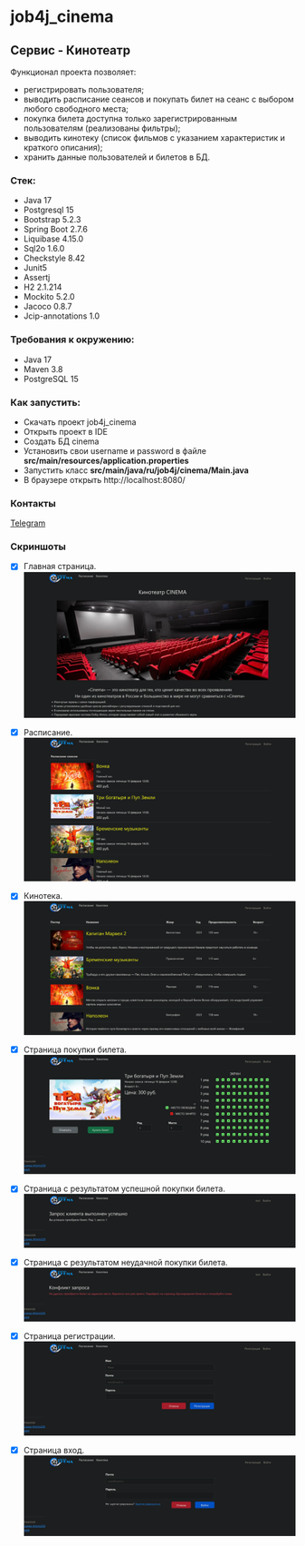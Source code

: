 # job4j_cinema

## Сервис - Кинотеатр

Функционал проекта позволяет:
* регистрировать пользователя;
* выводить расписание сеансов и покупать билет на сеанс с выбором любого свободного места;
* покупка билета доступна только зарегистрированным пользователям (реализованы фильтры);
* выводить кинотеку (список фильмов с указанием характеристик и краткого описания);
* хранить данные пользователей и билетов в БД.

### Стек:

- Java 17
- Postgresql 15
- Bootstrap 5.2.3
- Spring Boot 2.7.6
- Liquibase 4.15.0
- Sql2o 1.6.0
- Checkstyle 8.42
- Junit5
- Assertj
- H2 2.1.214
- Mockito 5.2.0 
- Jacoco 0.8.7
- Jcip-annotations 1.0

### Требования к окружению:

- Java 17
- Maven 3.8
- PostgreSQL 15

### Как запустить:

- Скачать проект job4j_cinema
- Открыть проект в IDE
- Создать БД cinema
- Установить свои username и password в файле **src/main/resources/application.properties**
- Запустить класс **src/main/java/ru/job4j/cinema/Main.java**
- В браузере открыть http://localhost:8080/

### Контакты

[Telegram](https://t.me/Artyrio_226)

### Скриншоты 

- [x] Главная страница.
![](/files/readme/1.png)

- [x] Расписание.
![](/files/readme/2.png)

- [x] Кинотека.
![](/files/readme/3.png)

- [x] Страница покупки билета.
![](/files/readme/4.png)

- [x] Страница с результатом успешной покупки билета.
![](/files/readme/5.png)

- [x] Страница с результатом неудачной покупки билета.
![](/files/readme/6.png)

- [x] Страница регистрации.
![](/files/readme/7.png)

- [x] Страница вход.
![](/files/readme/8.png)
